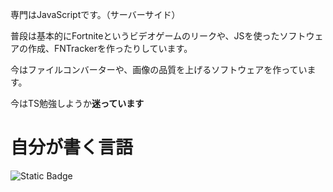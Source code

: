 専門はJavaScriptです。（サーバーサイド）

普段は基本的にFortniteというビデオゲームのリークや、JSを使ったソフトウェアの作成、FNTrackerを作ったりしています。

今はファイルコンバーターや、画像の品質を上げるソフトウェアを作っています。

今はTS勉強しようか**迷っています**

# 自分が書く言語

<img alt="Static Badge" src="https://img.shields.io/badge/:badgeContent">
